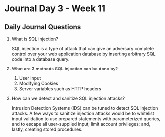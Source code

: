 # Journal Day 3 - Week 11

## Daily Journal Questions

1. What is SQL injection?

    SQL injection is a type of attack that can give an adversary complete control over your web application database by inserting arbitrary SQL code into a database query.

2. What are 3 methods SQL injection can be done by?

    1. User Input
    2. Modifying Cookies
    3. Server variables such as HTTP headers

3. How can we detect and sanitize SQL injection attacks?

    Intrusion Detection Systems (IDS) can be tuned to detect SQL injection attacks. A few ways to sanitize injection attacks would be to whitelist input validation to use prepared statements with parameterized queries, and to escape all user-supplied input; limit account privileges; and, lastly, creating stored procedures.